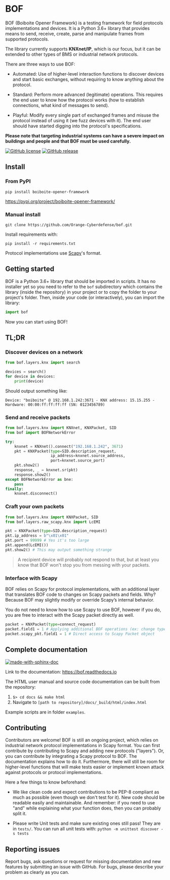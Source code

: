BOF 
===

BOF (Boiboite Opener Framework) is a testing framework for field protocols
implementations and devices. It is a Python 3.6+ library that provides means to
send, receive, create, parse and manipulate frames from supported protocols.

The library currently supports **KNXnet/IP**, which is our focus, but it can be
extended to other types of BMS or industrial network protocols.

There are three ways to use BOF:

* Automated: Use of higher-level interaction functions to discover devices and
  start basic exchanges, without requiring to know anything about the protocol.

* Standard: Perform more advanced (legitimate) operations. This requires the end
  user to know how the protocol works (how to establish connections, what kind
  of messages to send).

* Playful: Modify every single part of exchanged frames and misuse the protocol
  instead of using it (we fuzz devices with it). The end user should have
  started digging into the protocol's specifications.

**Please note that targeting industrial systems can have a severe impact on
buildings and people and that BOF must be used carefully.**

[![GitHub license](https://img.shields.io/badge/License-GPL%20v3-blue.svg)](https://github.com/Orange-Cyberdefense/bof/blob/master/LICENSE)
[![GitHub release](https://img.shields.io/github/release/Orange-Cyberdefense/bof.svg)](https://gitHub.com/Orange-Cyberdefense/bof/releases/)

Install
-------

### From PyPI

```
pip install boiboite-opener-framework
```

https://pypi.org/project/boiboite-opener-framework/

### Manual install

```
git clone https://github.com/Orange-Cyberdefense/bof.git
```

Install requirements with:

```
pip install -r requirements.txt
```

Protocol implementations use [Scapy](https://scapy.readthedocs.io/en/latest/)'s format.

Getting started
---------------

BOF is a Python 3.6+ library that should be imported in scripts.  It has no
installer yet so you need to refer to the `bof` subdirectory which contains the
library (inside the repository) in your project or to copy the folder to your
project's folder. Then, inside your code (or interactively), you can import the
library:

```python
import bof
```

Now you can start using BOF!

TL;DR
-----

### Discover devices on a network

```python
from bof.layers.knx import search

devices = search()
for device in devices:
    print(device)
```

Should output something like:

```
Device: "boiboite" @ 192.168.1.242:3671 - KNX address: 15.15.255 - Hardware: 00:00:ff:ff:ff:ff (SN: 0123456789)
```

### Send and receive packets

```python
from bof.layers.knx import KNXnet, KNXPacket, SID
from bof import BOFNetworkError

try:
    knxnet = KNXnet().connect("192.168.1.242", 3671)
    pkt = KNXPacket(type=SID.description_request,
                    ip_address=knxnet.source_address,
                    port=knxnet.source_port)
    pkt.show2()
    response, _ = knxnet.sr(pkt)
    response.show2()
except BOFNetworkError as bne:
    pass
finally:
    knxnet.disconnect()
```

### Craft your own packets

```python
from bof.layers.knx import KNXPacket, SID
from bof.layers.raw_scapy.knx import LcEMI

pkt = KNXPacket(type=SID.description_request)
pkt.ip_address = b"\x01\x01"
pkt.port = 99999 # Yes it's too large
pkt.append(LcEMI())
pkt.show2() # This may output something strange
```

> A recipient device will probably not respond to that, but at least you know
  that BOF won't stop you from messing with your packets.

### Interface with Scapy

BOF relies on Scapy for protocol implementations, with an additional layer that
translates BOF code to changes on Scapy packets and fields. Why? Because BOF may
slightly modify or override Scapy’s internal behavior.

You do not need to know how to use Scapy to use BOF, however if you do, you are
free to interact with the Scapy packet directly as well.

```python
packet = KNXPacket(type=connect_request)
packet.field1 = 1 # Applying additional BOF operations (ex: change types)
packet.scapy_pkt.field1 = 1 # Direct access to Scapy Packet object
```

Complete documentation
----------------------

[![made-with-sphinx-doc](https://img.shields.io/badge/Made%20with-Sphinx-1f425f.svg)](https://www.sphinx-doc.org/)

Link to the documentation: https://bof.readthedocs.io

The HTML user manual and source code documentation can be built from the
repository:
 
1. `$> cd docs && make html`
2. Navigate to `[path to repository]/docs/_build/html/index.html`

Example scripts are in folder `examples`.

Contributing
------------

Contributors are welcome! BOF is still an ongoing project, which relies on
industrial network protocol implementations in Scapy format. You can first
contribute by contributing to Scapy and adding new protocols ("layers"). Or, you
can contribute by integrating a Scapy protocol to BOF. The documentation
explains how to do it. Furthermore, there will still be room for higher-level
functions that will make tests easier or implement known attack against
protocols or protocol implementations.

Here a few things to know beforehand:

* We like clean code and expect contributions to be PEP-8 compliant as much as
  possible (even though we don't test for it). New code should be readable
  easily and maintainable. And remember: if you need to use "and" while
  explaining what your function does, then you can probably split it.

* Please write Unit tests and make sure existing ones still pass! They are in
  `tests/`. You can run all unit tests with: `python -m unittest discover -s
  tests`

Reporting issues
----------------

Report bugs, ask questions or request for missing documentation and new features
by submitting an issue with GitHub. For bugs, please describe your problem as
clearly as you can.
